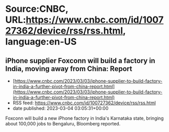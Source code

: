 # Source:CNBC, URL:https://www.cnbc.com/id/100727362/device/rss/rss.html, language:en-US

## iPhone supplier Foxconn will build a factory in India, moving away from China: Report
 - [https://www.cnbc.com/2023/03/03/iphone-supplier-to-build-factory-in-india-a-further-pivot-from-china-report.html](https://www.cnbc.com/2023/03/03/iphone-supplier-to-build-factory-in-india-a-further-pivot-from-china-report.html)
 - RSS feed: https://www.cnbc.com/id/100727362/device/rss/rss.html
 - date published: 2023-03-04 03:05:31+00:00

Foxconn will build a new iPhone factory in India's Karnataka state, bringing about 100,000 jobs to Bengaluru, Bloomberg reported.

